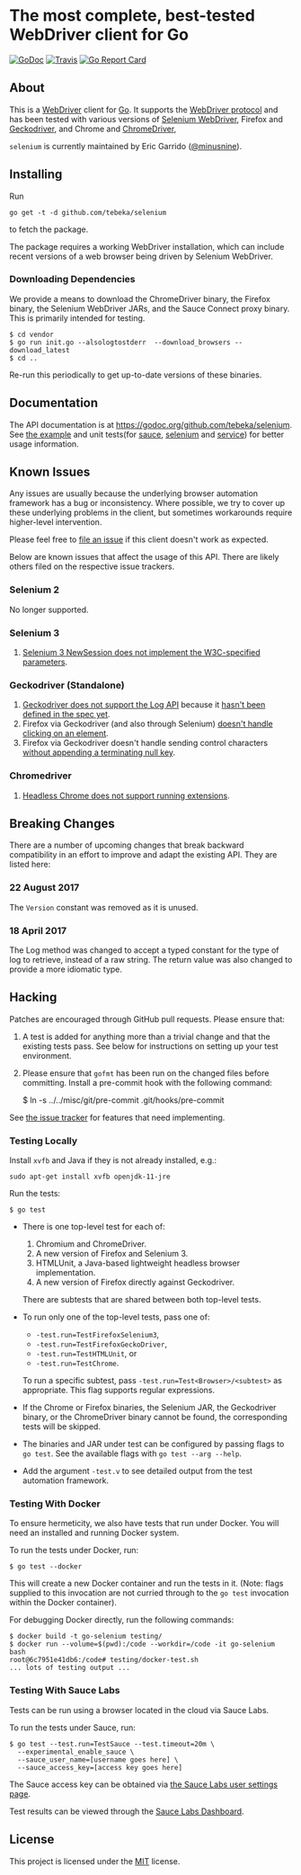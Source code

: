 # The most complete, best-tested WebDriver client for Go

[![GoDoc](https://godoc.org/github.com/tebeka/selenium?status.svg)](https://godoc.org/github.com/tebeka/selenium)
[![Travis](https://travis-ci.org/tebeka/selenium.svg?branch=master)](https://travis-ci.org/tebeka/selenium)
[![Go Report Card](https://goreportcard.com/badge/github.com/tebeka/selenium)](https://goreportcard.com/report/github.com/tebeka/selenium)

## About

This is a [WebDriver][selenium] client for [Go][go]. It supports the
[WebDriver protocol][webdriver] and has been tested with various versions of
[Selenium WebDriver][selenium], Firefox and [Geckodriver][geckodriver], and
Chrome and [ChromeDriver][chromedriver],

`selenium` is currently maintained by Eric Garrido ([@minusnine][minusnine]).

[selenium]: http://seleniumhq.org/
[webdriver]: https://www.w3.org/TR/webdriver/
[go]: http://golang.org/
[server]: http://seleniumhq.org/download/
[geckodriver]: https://github.com/mozilla/geckodriver
[chromedriver]: https://sites.google.com/chromium.org/driver
[minusnine]: http://github.com/minusnine

## Installing

Run

    go get -t -d github.com/tebeka/selenium

to fetch the package.

The package requires a working WebDriver installation, which can include recent
versions of a web browser being driven by Selenium WebDriver.

### Downloading Dependencies

We provide a means to download the ChromeDriver binary, the Firefox binary, the
Selenium WebDriver JARs, and the Sauce Connect proxy binary. This is primarily
intended for testing.

    $ cd vendor
    $ go run init.go --alsologtostderr  --download_browsers --download_latest
    $ cd ..

Re-run this periodically to get up-to-date versions of these binaries.

## Documentation

The API documentation is at https://godoc.org/github.com/tebeka/selenium. See [the example](https://github.com/tebeka/selenium/blob/master/example_test.go) and unit tests(for [sauce](https://github.com/tebeka/selenium/blob/master/sauce_test.go), [selenium](https://github.com/tebeka/selenium/blob/master/selenium_test.go) and [service](https://github.com/tebeka/selenium/blob/master/service_test.go)) for better usage information.

## Known Issues

Any issues are usually because the underlying browser automation framework has a
bug or inconsistency. Where possible, we try to cover up these underlying
problems in the client, but sometimes workarounds require higher-level
intervention.

Please feel free to [file an issue][issue] if this client doesn't work as
expected.

[issue]: https://github.com/tebeka/selenium/issues/new

Below are known issues that affect the usage of this API. There are likely
others filed on the respective issue trackers.

### Selenium 2

No longer supported.

### Selenium 3

1.  [Selenium 3 NewSession does not implement the W3C-specified parameters](https://github.com/SeleniumHQ/selenium/issues/2827).

### Geckodriver (Standalone)

1.  [Geckodriver does not support the Log API](https://github.com/mozilla/geckodriver/issues/284)
    because it
    [hasn't been defined in the spec yet](https://github.com/w3c/webdriver/issues/406).
2.  Firefox via Geckodriver (and also through Selenium)
    [doesn't handle clicking on an element](https://github.com/mozilla/geckodriver/issues/1007).
3.  Firefox via Geckodriver doesn't handle sending control characters
    [without appending a terminating null key](https://github.com/mozilla/geckodriver/issues/665).

### Chromedriver

1. [Headless Chrome does not support running extensions](https://crbug.com/706008).

## Breaking Changes

There are a number of upcoming changes that break backward compatibility in an
effort to improve and adapt the existing API. They are listed here:

### 22 August 2017

The `Version` constant was removed as it is unused.

### 18 April 2017

The Log method was changed to accept a typed constant for the type of log to
retrieve, instead of a raw string. The return value was also changed to provide
a more idiomatic type.

## Hacking

Patches are encouraged through GitHub pull requests. Please ensure that:

1.  A test is added for anything more than a trivial change and that the
    existing tests pass. See below for instructions on setting up your test
    environment.
2.  Please ensure that `gofmt` has been run on the changed files before
    committing. Install a pre-commit hook with the following command:

    $ ln -s ../../misc/git/pre-commit .git/hooks/pre-commit

See [the issue tracker][issues] for features that need implementing.

[issues]: https://github.com/tebeka/selenium/issues

### Testing Locally

Install `xvfb` and Java if they is not already installed, e.g.:

    sudo apt-get install xvfb openjdk-11-jre

Run the tests:

    $ go test

*   There is one top-level test for each of:

    1.  Chromium and ChromeDriver.
    2.  A new version of Firefox and Selenium 3.
    3.  HTMLUnit, a Java-based lightweight headless browser implementation.
    4.  A new version of Firefox directly against Geckodriver.

    There are subtests that are shared between both top-level tests.

*   To run only one of the top-level tests, pass one of:

    *   `-test.run=TestFirefoxSelenium3`,
    *   `-test.run=TestFirefoxGeckoDriver`,
    *   `-test.run=TestHTMLUnit`, or
    *   `-test.run=TestChrome`.

    To run a specific subtest, pass `-test.run=Test<Browser>/<subtest>` as
    appropriate. This flag supports regular expressions.

*   If the Chrome or Firefox binaries, the Selenium JAR, the Geckodriver binary,
    or the ChromeDriver binary cannot be found, the corresponding tests will be
    skipped.

*   The binaries and JAR under test can be configured by passing flags to `go
    test`. See the available flags with `go test --arg --help`.

*   Add the argument `-test.v` to see detailed output from the test automation
    framework.

### Testing With Docker

To ensure hermeticity, we also have tests that run under Docker. You will need
an installed and running Docker system.

To run the tests under Docker, run:

    $ go test --docker

This will create a new Docker container and run the tests in it. (Note: flags
supplied to this invocation are not curried through to the `go test` invocation
within the Docker container).

For debugging Docker directly, run the following commands:

    $ docker build -t go-selenium testing/
    $ docker run --volume=$(pwd):/code --workdir=/code -it go-selenium bash
    root@6c7951e41db6:/code# testing/docker-test.sh
    ... lots of testing output ...

### Testing With Sauce Labs

Tests can be run using a browser located in the cloud via Sauce Labs.

To run the tests under Sauce, run:

    $ go test --test.run=TestSauce --test.timeout=20m \
      --experimental_enable_sauce \
      --sauce_user_name=[username goes here] \
      --sauce_access_key=[access key goes here]

The Sauce access key can be obtained via
[the Sauce Labs user settings page](https://saucelabs.com/beta/user-settings).

Test results can be viewed through the
[Sauce Labs Dashboard](https://saucelabs.com/beta/dashboard/tests).

## License

This project is licensed under the [MIT][mit] license.

[mit]: https://raw.githubusercontent.com/tebeka/selenium/master/LICENSE

